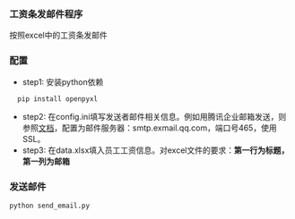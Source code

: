 ### 工资条发邮件程序
按照excel中的工资条发邮件

### 配置
- step1: 安装python依赖
```
  pip install openpyxl
```
- step2: 在config.ini填写发送者邮件相关信息。例如用腾讯企业邮箱发送，则参照[文档](http://service.exmail.qq.com/cgi-bin/help?id=28&no=1000585&subtype=1)，配置为邮件服务器：smtp.exmail.qq.com，端口号465，使用SSL。
- step3: 在data.xlsx填入员工工资信息。对excel文件的要求：**第一行为标题，第一列为邮箱**

### 发送邮件
```
python send_email.py
```
